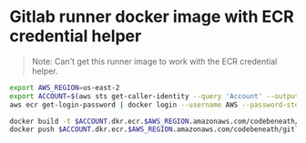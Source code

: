 # Gitlab runner docker image with ECR credential helper

> Note: Can't get this runner image to work with the ECR credential helper.

```bash
export AWS_REGION=us-east-2
export ACCOUNT=$(aws sts get-caller-identity --query 'Account' --output text)
aws ecr get-login-password | docker login --username AWS --password-stdin $ACCOUNT.dkr.ecr.$AWS_REGION.amazonaws.com

docker build -t $ACCOUNT.dkr.ecr.$AWS_REGION.amazonaws.com/codebeneath/gitlab/gitlab-runner-ecr-helper:1.0 .
docker push $ACCOUNT.dkr.ecr.$AWS_REGION.amazonaws.com/codebeneath/gitlab/gitlab-runner-ecr-helper:1.0
```